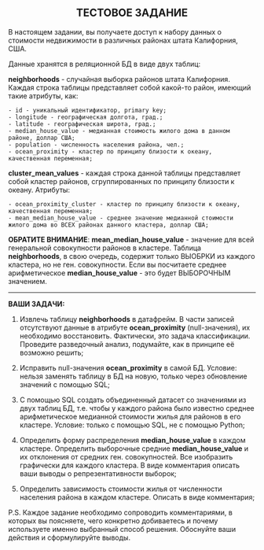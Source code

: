 ## <center>ТЕСТОВОЕ ЗАДАНИЕ</center>


В настоящем задании, вы получаете доступ к набору данных о стоимости недвижимости в различных районах штата Калифорния, США. 

Данные хранятся в реляционной БД в виде двух таблиц:

**neighborhoods** - случайная выборка районов штата Калифорния. Каждая строка таблицы представляет собой какой-то район, имеющий такие атрибуты, как:

    - id - уникальный идентификатор, primary key;
    - longitude - географическая долгота, град.;
    - latitude - географическая широта, град.;
    - median_house_value - медианная стоимость жилого дома в данном районе, доллар США;
    - population - численность населения района, чел.;
    - ocean_proximity - кластер по принципу близости к океану, качественная переменная;
    
**cluster_mean_values** - каждая строка данной таблицы представляет собой кластер районов, сгруппированных по принципу близости к океану. Атрибуты:
    
    - ocean_proximity_cluster - кластер по принципу близости к океану, качественная переменная;
    - mean_median_house_value - среднее значение медианной стоимости жилого дома во ВСЕХ районах данного кластера, доллар США;
    
**ОБРАТИТЕ ВНИМАНИЕ**: **mean_median_house_value** - значение для всей генеральной совокупности районов в кластере. Таблица **neighborhoods**, в свою очередь, содержит только ВЫОБРКИ из каждого кластера, но не ген. совокупности. Если вы посчитаете среднее арифметическое **median_house_value** - это будет ВЫБОРОЧНЫМ значением.
***************************************
  
  
**ВАШИ ЗАДАЧИ:**

1) Извлечь таблицу **neighborhoods** в датафрейм. В части записей отсутствуют данные в атрибуте **ocean_proximity** (null-значения), их необходимо восстановить. Фактически, это задача классификации. Проведите разведочный анализ, подумайте, как в принципе её возможно решить;
    
2) Исправить null-значения **ocean_proximity** в самой БД. Условие: нельзя заменять таблицу в БД на новую, только через обновление значений с помощью SQL;
    
3) С помощью SQL создать объединенный датасет со значениями из двух таблиц БД, т.е. чтобы у каждого района было известно среднее арифметическое медианной стоимости жилья для районов в его кластере. Условие: только с помощью SQL, не с помощью Python; 
    
4) Определить форму распределения **median_house_value** в каждом кластере. Определить выборочные средние **median_house_value** и их отклонения от средних ген. совокупностей. Все изобразить графически для каждого кластера. В виде комментария описать ваши выводы о репрезентативности выборок;
    
5) Определить зависимость стоимости жилья от численности населения района в каждом кластере. Описать в виде комментария;

P.S. Каждое задание необходимо сопроводить комментариями, в которых вы поясняете, чего конкретно добиваетесь и почему используете именно выбранный способ решения. Обоснуйте ваши действия и сформулируйте выводы.
